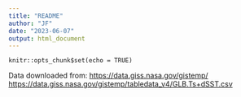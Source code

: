```yaml
---
title: "README"
author: "JF"
date: "2023-06-07"
output: html_document
---
```


```{r setup, include=FALSE}
knitr::opts_chunk$set(echo = TRUE)
```

Data downloaded from:
https://data.giss.nasa.gov/gistemp/
https://data.giss.nasa.gov/gistemp/tabledata_v4/GLB.Ts+dSST.csv